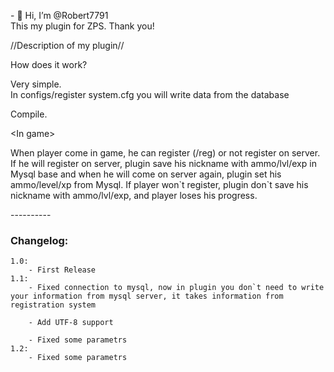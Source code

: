 <p>- 👋 Hi, I&rsquo;m @Robert7791<br />This my plugin for ZPS. Thank you!</p>
<p>//Description of my plugin//</p>
<p>How does it work?</p>
<p>Very simple.<br />In configs/register system.cfg you will write data from the database</p>
<p>Compile.</p>
<p>&lt;In game&gt;</p>
<p>When player come in game, he can register (/reg) or not register on server. If he will register on server, plugin save his nickname with ammo/lvl/exp in Mysql base and when he will come on server again, plugin set his ammo/level/xp from Mysql. If player won`t register, plugin don`t save his nickname with ammo/lvl/exp, and player loses his progress.</p>
<p>----------</p>
<h3 dir="auto">Changelog:</h3>
<div class="snippet-clipboard-content position-relative overflow-auto">
<pre class="notranslate"><code class="notranslate">1.0:
    - First Release
1.1:
    - Fixed connection to mysql, now in plugin you don`t need to write your information from mysql server, it takes information from registration system <br />  
    - Add UTF-8 support<br />    
    - Fixed some parametrs
1.2:
    - Fixed some parametrs
<br /></code></pre>
</div>


